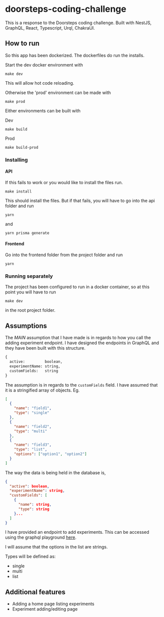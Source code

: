 # doorsteps-coding-challenge

This is a response to the Doorsteps coding challenge.
Built with NestJS, GraphQL, React, Typescript, Urql, ChakraUI.

## How to run

So this app has been dockerized. The dockerfiles do run the installs.

Start the dev docker environment with

```
make dev
```

This will allow hot code reloading.

Otherwise the 'prod' environment can be made with

```
make prod
```

Either environments can be built with

Dev
```
make build
```

Prod
```
make build-prod
```

### Installing

#### API

If this fails to work or you would like to install the files run.

```
make install
```

This should install the files. But if that fails, you will have to go into the api folder and run

```
yarn
```

and

```
yarn prisma generate
```

#### Frontend

Go into the frontend folder from the project folder and run

```
yarn
```

### Running separately

The project has been configured to run in a docker container, so at this point you will have to run

```
make dev
```

in the root project folder.

## Assumptions

The *MAIN* assumption that I have made is in regards to how you call the adding experiment endpoint. I have designed the endpoints in GraphQL and they have been built with this structure.

```graphql
{
  active:         boolean,
  experimentName: string,
  customFields:   string
}
```

The assumption is in regards to the `customFields` field. I have assumed that it is a stringified array of objects. Eg.

```json
[
  {
    "name": "field1",
    "type": "single"
  },
  {
    "name": "field2",
    "type": "multi"
  },
  {
    "name": "field3",
    "type": "list",
    "options": ["option1", "option2"]
  }
]
```

The way the data is being held in the database is, 

```json
{
  "active": boolean,
  "experimentName": string,
  "customFields": [
    {
      "name": string,
      "type": string
    }...
  ]
}
```

I have provided an endpoint to add experiments. This can be accessed using the graphql playground [here](http://localhost/api/graphql).

I will assume that the options in the list are strings.

Types will be defined as:

- single
- multi
- list

## Additional features

- Adding a home page listing experiments
- Experiment adding/editing page
